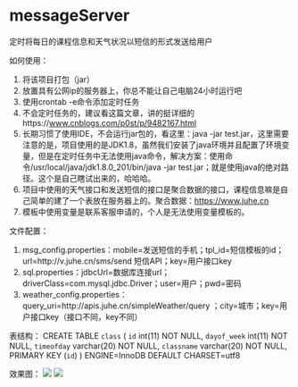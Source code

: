 # messageServer
定时将每日的课程信息和天气状况以短信的形式发送给用户

如何使用：
1. 将该项目打包（jar）
2. 放置具有公网ip的服务器上，你总不能让自己电脑24小时运行吧
3. 使用crontab -e命令添加定时任务
4. 不会定时任务的，建议看这篇文章，讲的挺详细的https://www.cnblogs.com/p0st/p/9482167.html
5. 长期习惯了使用IDE，不会运行jar包的，看这里：java -jar test.jar，这里需要注意的是，项目使用的是JDK1.8，虽然我们安装了java环境并且配置了环境变量，但是在定时任务中无法使用java命令，解决方案：使用命令/usr/local/java/jdk1.8.0_201/bin/java -jar test.jar；就是使用java的绝对路径。这个是自己瞎试出来的，哈哈哈。
6. 项目中使用的天气接口和发送短信的接口是聚合数据的接口，课程信息嘛是自己简单的建了一个表放在服务器上的。聚合数据：https://www.juhe.cn
7. 模板中使用变量是联系客服申请的，个人是无法使用变量模板的。

文件配置：
1. msg_config.properties：mobile=发送短信的手机；tpl_id=短信模板的id；url=http\://v.juhe.cn/sms/send 短信API；key=用户接口key
2. sql.properties：jdbcUrl=数据库连接url；driverClass=com.mysql.jdbc.Driver；user=用户；pwd=密码
3. weather_config.properties：query_uri=http\://apis.juhe.cn/simpleWeather/query ；city=城市；key=用户接口key（接口不同，key不同）

表结构：
CREATE TABLE `class` (
  `id` int(11) NOT NULL,
  `dayof_week` int(11) NOT NULL,
  `timeofday` varchar(20) NOT NULL,
  `classname` varchar(20) NOT NULL,
  PRIMARY KEY (`id`)
) ENGINE=InnoDB DEFAULT CHARSET=utf8

效果图：
![](http://132.232.203.84/group1/M00/00/00/rBsADFzCpT6AAd5FAAJYZrsRlVk432_big.png)
![](http://132.232.203.84/group1/M00/00/00/rBsADFzCpUWANzphAAJyyFyfTcg307_big.png)
